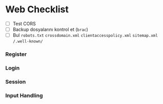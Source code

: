 # Web Checklist

* [ ] Test CORS
* [ ] Backup dosyalarını kontrol et (`brac`)
* [ ] Bul `robots.txt` `crossdomain.xml` `clientaccesspolicy.xml` `sitemap.xml` `/.well-known/`

### Register

### Login

### Session

### Input Handling
